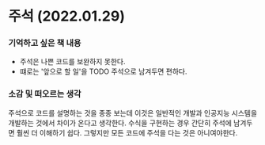 
# 주석 (2022.01.29)
### 기억하고 싶은 책 내용
- 주석은 나쁜 코드를 보완하지 못한다.
- 떄로는 '앞으로 할 일'을 TODO 주석으로 남겨두면 편하다.

### 소감 및 떠오르는 생각
주석으로 코드를 설명하는 것을 종종 보는데 이것은 일반적인 개발과 인공지능 시스템을 개발하는 것에서 차이가 온다고 생각한다. 수식을 구현하는 경우 간단히 주석에 남겨두면 훨씬 더 이해하기 쉽다. 그렇지만 모든 코드에 주석을 다는 것은 아니여야한다.
